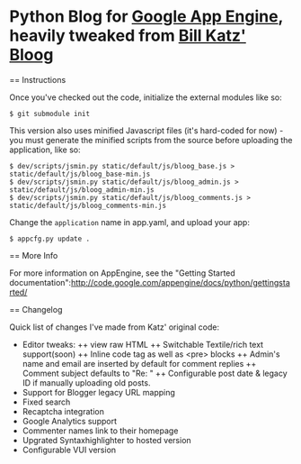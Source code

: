 Python Blog for [Google App Engine](http://appengine.google.com/), heavily tweaked from [Bill Katz' Bloog](http://github.com/DocSavage/bloog)
====

== Instructions

Once you've checked out the code, initialize the external modules like so:

    $ git submodule init

This version also uses minified Javascript files (it's hard-coded for now) - you 
must generate the minified scripts from the source before uploading the 
application, like so:

    $ dev/scripts/jsmin.py static/default/js/bloog_base.js > static/default/js/bloog_base-min.js
    $ dev/scripts/jsmin.py static/default/js/bloog_admin.js > static/default/js/bloog_admin-min.js
    $ dev/scripts/jsmin.py static/default/js/bloog_comments.js > static/default/js/bloog_comments-min.js

Change the `application` name in app.yaml, and upload your app:

    $ appcfg.py update .
    
    
== More Info

For more information on AppEngine, see the "Getting Started documentation":http://code.google.com/appengine/docs/python/gettingstarted/

== Changelog

Quick list of changes I've made from Katz' original code:

+ Editor tweaks:
++ view raw HTML
++ Switchable Textile/rich text support(soon)
++ Inline code tag as well as &lt;pre&gt; blocks
++ Admin's name and email are inserted by default for comment replies
++ Comment subject defaults to "Re: <parent subject>"
++ Configurable post date & legacy ID if manually uploading old posts.
+ Support for Blogger legacy URL mapping
+ Fixed search
+ Recaptcha integration
+ Google Analytics support
+ Commenter names link to their homepage
+ Upgrated Syntaxhighlighter to hosted version
+ Configurable VUI version